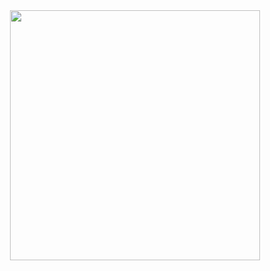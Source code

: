<div align=center>
  <img src="https://github.com/user-attachments/assets/36054eba-f403-41e3-a69c-3d10cbc693a3" width=400>
</div>
